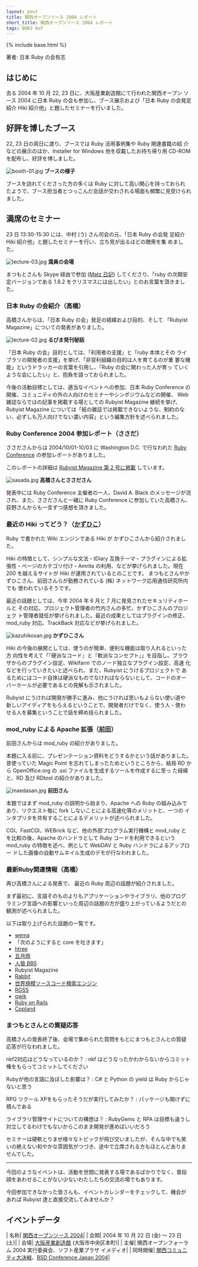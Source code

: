 ```yaml
---
layout: post
title: 関西オープンソース 2004 レポート
short_title: 関西オープンソース 2004 レポート
tags: 0003 kof
---
```

{% include base.html %}


著者: 日本 Ruby の会有志

## はじめに

去る 2004 年 10 月 22, 23 日に、大阪産業創造館にて行われた関西オープン
ソース 2004 に日本 Ruby の会も参加し、ブース展示および「日本 Ruby の会発足
紹介 Hiki 紹介他」と題したセミナーを行いました。

## 好評を博したブース

22, 23 日の両日に渡り、ブースでは Ruby 活用事例集や Ruby 関連書籍の紹
介などの展示のほか、Installer for Windows 他を収載したお持ち帰り用
CD-ROM を配布し、好評を博しました。

![booth-01.jpg]({{base}}{{site.baseurl}}/images/0003-kof-report/booth-01.jpg) __ブースの様子__

ブースを訪れてくださった方の多くは Ruby に対して高い関心を持っておられ
たようで、ブース担当者とつっこんだ会話が交わされる場面も頻繁に見受けられ
ました。

## 満席のセミナー

23 日 13:30-15:30 には、中村 (う) さん司会の元、「日本 Ruby の会発
足紹介 Hiki 紹介他」と題したセミナーを行い、立ち見が出るほどの聴衆を集
めました。

![lecture-03.jpg]({{base}}{{site.baseurl}}/images/0003-kof-report/lecture-03.jpg)
__満員の会場__

まつもとさんも Skype 経由で参加 ([Matz 日記](http://www.rubyist.net/~matz/20041023.html#p01)) してくださり、「ruby の次期安定バージョンである 1.8.2 をクリスマスには出したい」とのお言葉を頂きました。

### 日本 Ruby の会紹介（高橋）

高橋さんからは、「日本 Ruby の会」発足の経緯および目的、そして
「Rubyist Magazine」についての発表がありました。

![lecture-02.jpg]({{base}}{{site.baseurl}}/images/0003-kof-report/lecture-02.jpg)
__るびま発刊秘話__

「日本 Ruby の会」目的としては、「利用者の支援」と「ruby 本体とその
ライブラリの開発者の支援」を挙げ、「非営利組織の目的は人を育てるのが重
要な機能」というドラッカーの言葉を引用し、「Ruby の会に関わった人が育っ
ていくような会にしたい」と、抱負を語っておられました。

今後の活動目標としては、適当なイベントへの参加、日本 Ruby Conference
の開催、コミュニティの外の人向けのセミナーやシンポジウムなどの開催、
Web 雑誌ならではの記事を掲載する場としての Rubyist Magazine 継続を挙げ、
Rubyist Magazine については「紙の雑誌では掲載できないような、制約のな
い、必ずしも万人向けでない濃い内容」という編集方針を述べられました。

### Ruby Conference 2004 参加レポート（ささだ）

ささださんからは 2004/10/01-10/03 に Washington D.C. で行なわれた
[Ruby Conference](http://www.rubycentral.org/conference/)
の参加レポートがありました。

このレポートの詳細は
[Rubyist Magazine 第 2 号に掲載](http://jp.rubyist.net/magazine/?0002-RubyConf2004Report)
しています。

![sasada.jpg]({{base}}{{site.baseurl}}/images/0003-kof-report/sasada.jpg)
__高橋さんとささださん__

発表中には Ruby Conference 主催者の一人、David A. Black のメッセージが流され、また、ささださんと一緒に Ruby Conference
に参加していた高橋さん、荻野さんからも一言ずつ感想を頂きました。

### 最近の Hiki ってどう？（[かずひこ](http://kazuhiko.tdiary.net/20041023.html#p01)）

Ruby で書かれた Wiki エンジンである Hiki が かずひこさんから紹介されました。

Hiki の特徴として、シンプルな文法・tDiary 互換テーマ・プラグインによる拡
張性・ページのカテゴリ付け・Amrita の利用、などが挙げられました。現在
200 を越えるサイトが Hiki が運用されているとのことです。
まつもとさんやかずひこさん、前田さんらが勤務されている (株) ネットワーク応用通信研究所内でも
使われているそうです。

最近の話題としては、今年 2004 年 6 月と 7 月に発見されたセキュリティホールと
その対応、プロジェクト管理者の竹内さんの多忙、かずひこさんのプロジェク
ト管理者就任が挙げられました。最近の成果としてはプラグインの修正、
mod_ruby 対応、TrackBack 対応などが挙げられました。

![kazuhikosan.jpg]({{base}}{{site.baseurl}}/images/0003-kof-report/kazuhikosan.jpg)
__かずひこさん__

Hiki の今後の展開としては、使うのが簡単、便利な機能は取り入れるといった方
向性を考えて「『硬派なコード』と『軟派なコンセプト』」を目指し、ブラウ
ザからのプラグイン設定、Wikifarm でのノード独立なプラグイン設定、高速
化などを行っていきたいと述べられ、また、Rubyist にうけるプロジェクトで
あるためにはコード自体は硬派なものでなければならないとして、コードのオー
バーホールが必要であるとの見解も示されました。

Rubyist にうければ開発が勝手に進み、他にうければ思いもよらない使い道や
新しいアイディアをもらえるということで、開発者だけでなく、使う人・使わ
せる人を募集ということで話を締め括られました。

### mod_ruby による Apache 拡張（[前田](http://shugo.net/jit/20041023.html#p03)）

前田さんからは mod_ruby の紹介がありました。

本題に入る前に、プレゼンテーション資料をどうするかという話がありました。
昔使っていた Magic Point を忘れてしまったためというところから、結局
RD から OpenOffice.org の .sxi ファイルを生成するツールを作成するに至っ
た経緯と、RD 及び RDtool の紹介がありました。

![maedasan.jpg]({{base}}{{site.baseurl}}/images/0003-kof-report/maedasan.jpg)
__前田さん__

本題ではまず mod_ruby の説明から始まり、Apache への Ruby の組み込みで
あり、リクエスト毎に fork しないことによる高速化等のメリットと、一つの
インタプリタを共有することによるデメリットが述べられました。

CGI、FastCGI、WEBrick など、他の外部プログラム実行機構と mod_ruby と
を比較の後、Apache のハンドラとして Ruby コードを利用できるという
mod_ruby の特徴を述べ、例として WebDAV と Ruby ハンドラによるアップロー
ドした画像の自動サムネイル生成のデモが行なわれました。

### 最新Ruby関連情報（高橋）

再び高橋さんによる発表で、
最近の Ruby 周辺の話題が紹介されました。

まず最初に、言語そのものよりもアプリケーションやライブラリ、他のプログ
ラミング言語への影響といった周辺の話題の方が盛り上がっているようだとの
観測が述べられました。

以下は取り上げられた話題の一覧です。

* [wema](http://www.mikihoshi.com/wema/)
* 「次のようにすると core を吐きます」
* [htree](http://raa.ruby-lang.org/project/htree/)
* [五月雨](http://cvs.m17n.org/viewcvs/ruby/samidare/)
* [人狼 BBS](http://ninjinia.x0.com/wolf/)
* Rubyist Magazine
* [Rabbit](http://raa.ruby-lang.org/project/rabbit/)
* [世界規模ソースコード検索エンジン](http://namazu.org/~satoru/pub/mito2004i/)
* [RGSS](http://www.enterbrain.co.jp/digifami/products/rpgxp/shinkinou.html)
* [qwik](http://qwik.jp/)
* [Ruby on Rails](http://raa.ruby-lang.org/project/rails/)
* [Copland](http://raa.ruby-lang.org/project/copland/)


### まつもとさんとの質疑応答

高橋さんの発表終了後、会場で集められた質問をもとにまつもとさんとの質疑
応答が行なわれました。

nkf2対応はどうなっているのか？
: nkf はどうなったかわからないからコミット権をもらってコミットしてください

Rubyが他の言語に及ぼした影響は？
: C# と Python の yield は Ruby からじゃないと思う

RPG ツクール XPをもらったそうだが実行してみたか？
: パッケージも開けずに積んである

ライブラリ管理サイトについての構想は？
: RubyGems と RPA は目標も違うし対立してるわけでもないからこのまま開発が進めばいいだろう

セミナーは硬軟とりまぜ様々なトピックが飛び交いましたが、そんな中でも笑
いの絶えない和やかな雰囲気がつづき、途中で立席される方もほとんどありま
せんでした。

----
今回のようなイベントは、活動を世間に発表する場であるばかりでなく、普段
顔をあわせることがない少ないわたしたちの交流の場でもあります。

今回参加できなかった皆さんも、イベントカレンダーをチェックして、機会が
あれば Rubyist 達と直接交流してみませんか？

## イベントデータ

| 名称| [関西オープンソース 2004](http://k-of.jp/2004/)|
| 会期| 2004 年 10 月 22 日 (金) 〜 23 日 (土)|
| 会場| [大阪産業創造館](http://www.sansokan.jp/) (大阪市中央区本町)|
| 主催| 関西オープンフォーラム 2004 実行委員会、ソフト産業プラザ イメディオ|
| 同時開催| [関西コミュニティ大決戦](http://kessen.k-of.jp/)、[BSD Conference Japan 2004](http://bsdcon.jp/)|



